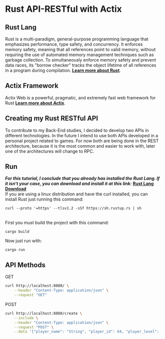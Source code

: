 # Rust API-RESTful with Actix
## Rust Lang
Rust is a multi-paradigm, general-purpose programming language that emphasizes performance, type safety, and concurrency. It enforces memory safety, meaning that all references point to valid memory, without requiring the use of automated memory management techniques such as garbage collection. To simultaneously enforce memory safety and prevent data races, its "borrow checker" tracks the object lifetime of all references in a program during compilation.
**[Learn more about Rust](https://www.rust-lang.org/)**.
## Actix Framework
Actix Web is a powerful, pragmatic, and extremely fast web framework for Rust
**[Learn more about Actix](https://actix.rs/)**.
## Creating my Rust RESTful API
To contribute to my Back-End studies, I decided to develop two APIs in different technologies. In the future I intend to use both APIs developed in a personal project related to games. 
For now both are being done in the REST architecture, because it is the most common and easier to work with, later one of the architectures will change to RPC.
## Run
***For this tutorial, I conclude that you already has installed the Rust Lang. If it isn't your case, you can download and install it at this link:*** **[Rust Lang Download](https://www.rust-lang.org/tools/install)**
<br>If you are using a linux distribution and have the curl installed, you can install Rust just running this command:
```
curl --proto '=https' --tlsv1.2 -sSf https://sh.rustup.rs | sh
```
<br>First you must build the project with this command:
```
cargo build
```
Now just run with:
```
cargo run
```
## API Methods
GET
```bash
curl http://localhost:8080/ \
    --header "Content-Type: application/json" \
    --request "GET"
```
POST
```bash
curl http://localhost:8080/create \
    --include \
    --header "Content-Type: application/json" \
    --request "POST" \
    --data '{"player_name": "String", "player_id": 64, "player_level": 64, "player_state": "Dead", "user_ref": {"user_name": "String", "user_id": 64, "user_character": 64}}'
```
